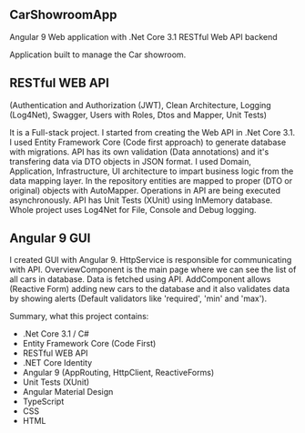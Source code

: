 ## CarShowroomApp
Angular 9 Web application with .Net Core 3.1 RESTful Web API backend

Application built to manage the Car showroom.

## RESTful WEB API
(Authentication and Authorization (JWT), Clean Architecture, Logging (Log4Net), Swagger, Users with Roles, Dtos and Mapper, Unit Tests)

It is a Full-stack project. I started from creating the Web API in .Net Core 3.1. I used Entity Framework Core (Code first approach) to generate database with migrations. 
API has its own validation (Data annotations) and it's transfering data via DTO objects in JSON format. I used Domain, Application, Infrastructure, UI architecture to impart business logic from the data mapping layer. In the repository entities are mapped to proper (DTO or original) objects with AutoMapper. Operations in API are being executed asynchronously. API has Unit Tests (XUnit) using InMemory database. Whole project uses Log4Net for File, Console and Debug logging.

## Angular 9 GUI

I created GUI with Angular 9. HttpService is responsible for communicating with API. OverviewComponent is the main page where we can see the list of all cars in database. Data is fetched using API. AddComponent allows (Reactive Form) adding new cars to the database and it also validates data by showing alerts (Default validators like 'required', 'min' and 'max').

Summary, what this project contains:
- .Net Core 3.1 / C#
- Entity Framework Core (Code First)
- RESTful WEB API
- .NET Core Identity
- Angular 9 (AppRouting, HttpClient, ReactiveForms)
- Unit Tests (XUnit)
- Angular Material Design
- TypeScript
- CSS
- HTML
